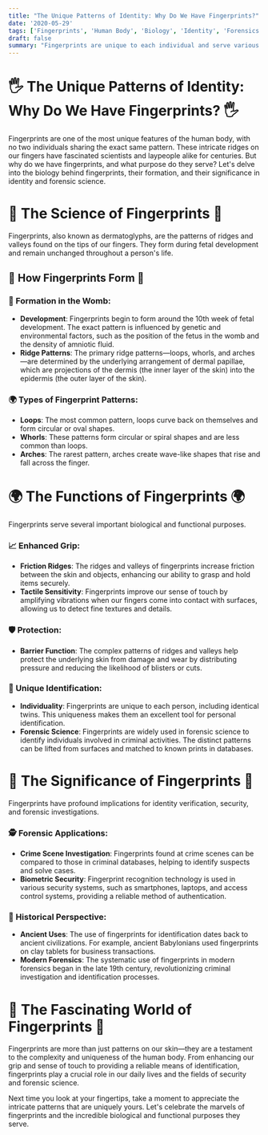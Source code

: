 ```yaml
---
title: "The Unique Patterns of Identity: Why Do We Have Fingerprints?"
date: '2020-05-29'
tags: ['Fingerprints', 'Human Body', 'Biology', 'Identity', 'Forensics','Questions']
draft: false
summary: "Fingerprints are unique to each individual and serve various important functions. In this blog post, we explore the biological purpose of fingerprints, their formation, and their significance in human identity and forensic science."
---
```


# 🖐️ The Unique Patterns of Identity: Why Do We Have Fingerprints? 🖐️

Fingerprints are one of the most unique features of the human body, with no two individuals sharing the exact same pattern. These intricate ridges on our fingers have fascinated scientists and laypeople alike for centuries. But why do we have fingerprints, and what purpose do they serve? Let's delve into the biology behind fingerprints, their formation, and their significance in identity and forensic science.

# 🔬 The Science of Fingerprints 🔬

Fingerprints, also known as dermatoglyphs, are the patterns of ridges and valleys found on the tips of our fingers. They form during fetal development and remain unchanged throughout a person's life.

## 🧠 How Fingerprints Form 🧠

### 🧬 Formation in the Womb:
- **Development**: Fingerprints begin to form around the 10th week of fetal development. The exact pattern is influenced by genetic and environmental factors, such as the position of the fetus in the womb and the density of amniotic fluid.
- **Ridge Patterns**: The primary ridge patterns—loops, whorls, and arches—are determined by the underlying arrangement of dermal papillae, which are projections of the dermis (the inner layer of the skin) into the epidermis (the outer layer of the skin).

### 🌍 Types of Fingerprint Patterns:
- **Loops**: The most common pattern, loops curve back on themselves and form circular or oval shapes.
- **Whorls**: These patterns form circular or spiral shapes and are less common than loops.
- **Arches**: The rarest pattern, arches create wave-like shapes that rise and fall across the finger.

# 🌍 The Functions of Fingerprints 🌍

Fingerprints serve several important biological and functional purposes.

### 📈 Enhanced Grip:
- **Friction Ridges**: The ridges and valleys of fingerprints increase friction between the skin and objects, enhancing our ability to grasp and hold items securely.
- **Tactile Sensitivity**: Fingerprints improve our sense of touch by amplifying vibrations when our fingers come into contact with surfaces, allowing us to detect fine textures and details.

### 🛡️ Protection:
- **Barrier Function**: The complex patterns of ridges and valleys help protect the underlying skin from damage and wear by distributing pressure and reducing the likelihood of blisters or cuts.

### 🧬 Unique Identification:
- **Individuality**: Fingerprints are unique to each person, including identical twins. This uniqueness makes them an excellent tool for personal identification.
- **Forensic Science**: Fingerprints are widely used in forensic science to identify individuals involved in criminal activities. The distinct patterns can be lifted from surfaces and matched to known prints in databases.

# 🌟 The Significance of Fingerprints 🌟

Fingerprints have profound implications for identity verification, security, and forensic investigations.

### 🕵️ Forensic Applications:
- **Crime Scene Investigation**: Fingerprints found at crime scenes can be compared to those in criminal databases, helping to identify suspects and solve cases.
- **Biometric Security**: Fingerprint recognition technology is used in various security systems, such as smartphones, laptops, and access control systems, providing a reliable method of authentication.

### 📜 Historical Perspective:
- **Ancient Uses**: The use of fingerprints for identification dates back to ancient civilizations. For example, ancient Babylonians used fingerprints on clay tablets for business transactions.
- **Modern Forensics**: The systematic use of fingerprints in modern forensics began in the late 19th century, revolutionizing criminal investigation and identification processes.

# 🌟 The Fascinating World of Fingerprints 🌟

Fingerprints are more than just patterns on our skin—they are a testament to the complexity and uniqueness of the human body. From enhancing our grip and sense of touch to providing a reliable means of identification, fingerprints play a crucial role in our daily lives and the fields of security and forensic science.

Next time you look at your fingertips, take a moment to appreciate the intricate patterns that are uniquely yours. Let's celebrate the marvels of fingerprints and the incredible biological and functional purposes they serve.
